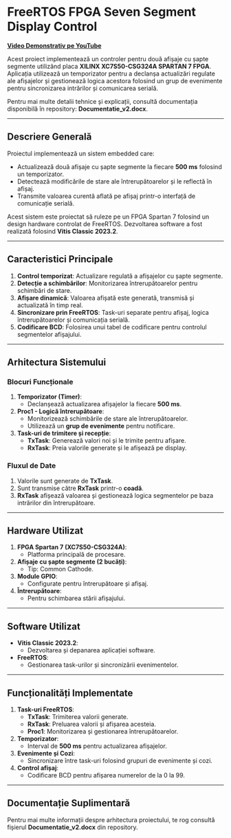 # FreeRTOS FPGA Seven Segment Display Control

[**Video Demonstrativ pe YouTube**](https://www.youtube.com/watch?v=N6e88URAwXA)

Acest proiect implementează un controler pentru două afișaje cu șapte segmente utilizând placa **XILINX XC7S50-CSG324A SPARTAN 7 FPGA**. Aplicația utilizează un temporizator pentru a declanșa actualizări regulate ale afișajelor și gestionează logica acestora folosind un grup de evenimente pentru sincronizarea intrărilor și comunicarea serială.

Pentru mai multe detalii tehnice și explicații, consultă documentația disponibilă în repository: **Documentatie_v2.docx**.

---

## **Descriere Generală**

Proiectul implementează un sistem embedded care:
- Actualizează două afișaje cu șapte segmente la fiecare **500 ms** folosind un temporizator.
- Detectează modificările de stare ale întrerupătoarelor și le reflectă în afișaj.
- Transmite valoarea curentă aflată pe afișaj printr-o interfață de comunicație serială.

Acest sistem este proiectat să ruleze pe un FPGA Spartan 7 folosind un design hardware controlat de FreeRTOS. Dezvoltarea software a fost realizată folosind **Vitis Classic 2023.2**.

---

## **Caracteristici Principale**

1. **Control temporizat**: Actualizare regulată a afișajelor cu șapte segmente.
2. **Detecție a schimbărilor**: Monitorizarea întrerupătoarelor pentru schimbări de stare.
3. **Afișare dinamică**: Valoarea afișată este generată, transmisă și actualizată în timp real.
4. **Sincronizare prin FreeRTOS**: Task-uri separate pentru afișaj, logica întrerupătoarelor și comunicația serială.
5. **Codificare BCD**: Folosirea unui tabel de codificare pentru controlul segmentelor afișajului.

---

## **Arhitectura Sistemului**

### **Blocuri Funcționale**
1. **Temporizator (Timer)**:
   - Declanșează actualizarea afișajelor la fiecare **500 ms**.
2. **Proc1 - Logică întrerupătoare**:
   - Monitorizează schimbările de stare ale întrerupătoarelor.
   - Utilizează un **grup de evenimente** pentru notificare.
3. **Task-uri de trimitere și recepție**:
   - **TxTask**: Generează valori noi și le trimite pentru afișare.
   - **RxTask**: Preia valorile generate și le afișează pe display.

### **Fluxul de Date**
1. Valorile sunt generate de **TxTask**.
2. Sunt transmise către **RxTask** printr-o **coadă**.
3. **RxTask** afișează valoarea și gestionează logica segmentelor pe baza intrărilor din întrerupătoare.

---

## **Hardware Utilizat**

1. **FPGA Spartan 7 (XC7S50-CSG324A)**:
   - Platforma principală de procesare.
2. **Afișaje cu șapte segmente (2 bucăți)**:
   - Tip: Common Cathode.
3. **Module GPIO**:
   - Configurate pentru întrerupătoare și afișaj.
4. **Întrerupătoare**:
   - Pentru schimbarea stării afișajului.

---

## **Software Utilizat**

- **Vitis Classic 2023.2**:
  - Dezvoltarea și depanarea aplicației software.
- **FreeRTOS**:
  - Gestionarea task-urilor și sincronizării evenimentelor.

---

## **Funcționalități Implementate**

1. **Task-uri FreeRTOS**:
   - **TxTask**: Trimiterea valorii generate.
   - **RxTask**: Preluarea valorii și afișarea acesteia.
   - **Proc1**: Monitorizarea și gestionarea întrerupătoarelor.
2. **Temporizator**:
   - Interval de **500 ms** pentru actualizarea afișajelor.
3. **Evenimente și Cozi**:
   - Sincronizare între task-uri folosind grupuri de evenimente și cozi.
4. **Control afișaj**:
   - Codificare BCD pentru afișarea numerelor de la 0 la 99.

---

## **Documentație Suplimentară**

Pentru mai multe informații despre arhitectura proiectului, te rog consultă fișierul **Documentatie_v2.docx** din repository.
